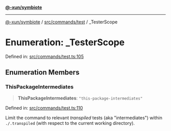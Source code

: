[**@-xun/symbiote**](../../../../README.md)

***

[@-xun/symbiote](../../../../README.md) / [src/commands/test](../README.md) / \_TesterScope

# Enumeration: \_TesterScope

Defined in: [src/commands/test.ts:105](https://github.com/Xunnamius/symbiote/blob/ecdd713c4d242b92209fafa38beadafe2769795c/src/commands/test.ts#L105)

## Enumeration Members

### ThisPackageIntermediates

> **ThisPackageIntermediates**: `"this-package-intermediates"`

Defined in: [src/commands/test.ts:110](https://github.com/Xunnamius/symbiote/blob/ecdd713c4d242b92209fafa38beadafe2769795c/src/commands/test.ts#L110)

Limit the command to relevant _transpiled_ tests (aka "intermediates")
within `./.transpiled` (with respect to the current working directory).
